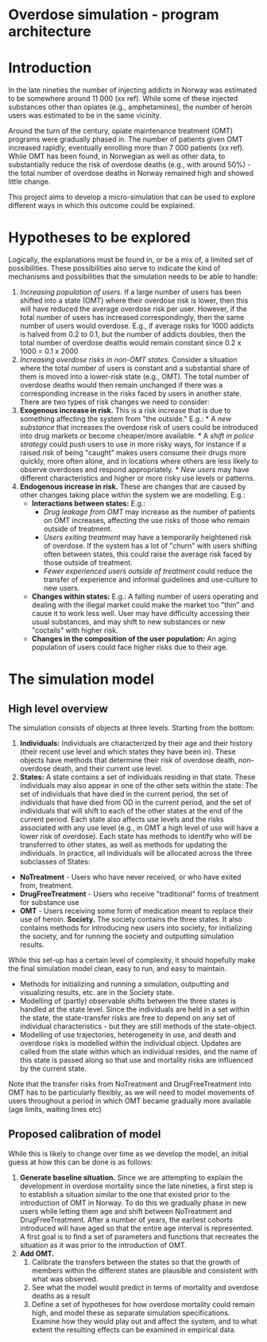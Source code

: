Overdose simulation - program architecture
==========================================

# Introduction

In the late nineties the number of injecting addicts in Norway was estimated to be somewhere around 11 000 (xx ref). While some of these injected substances other than opiates (e.g., amphetamines), the number of heroin users was estimated to be in the same vicinity.

Around the turn of the century, opiate maintenance treatment (OMT) programs were gradually phased in. The number of patients given OMT increased rapidly, eventually enrolling more than 7 000 patients (xx ref). While OMT has been found, in Norwegian as well as other data, to substantially reduce the risk of overdose deaths (e.g., with around 50%) - the total number of overdose deaths in Norway remained high and showed little change.

This project aims to develop a micro-simulation that can be used to explore different ways in which this outcome could be explained.

# Hypotheses to be explored

Logically, the explanations must be found in, or be a mix of, a limited set of possibilities. These possibilities also serve to indicate the kind of mechanisms and possibilities that the simulation needs to be able to handle:

1. *Increasing population of users.* If a large number of users has been shifted into a state (OMT) where their overdose risk is lower, then this will have reduced the average overdose risk per user. However, if the total number of users has increased correspondingly, then the same number of users would overdose. E.g., if average risks for 1000 addicts is halved from 0.2 to 0.1, but the number of addicts doubles, then the total number of overdose deaths would remain constant since 0.2 x 1000 = 0.1 x 2000
1. *Increasing overdose risks in non-OMT states.* Consider a situation where the total number of users is constant and a substantial share of them is moved into a lower-risk state (e.g., OMT). The total number of overdose deaths would then remain unchanged if there was a corresponding increase in the risks faced by users in another state. There are two types of risk changes we need to consider:
  1. **Exogenous increase in risk.** This is a risk increase that is due to something  affecting the system from "the outside." E.g.:
    * A *new substance* that increases the overdose risk of users could be introduced into drug markets or become cheaper/more available.
    * A *shift in police strategy* could push users to use in more risky ways, for instance if a raised risk of being "caught" makes users consume their drugs more quickly, more often alone, and in locations where others are less likely to observe overdoses and respond appropriately.
    * *New users* may have different characteristics and higher or more risky use levels or patterns.
  1. **Endogenous increase in risk.** These are changes that are caused by other changes taking place within the system we are modelling. E.g.:
      * **Interactions between states:** E.g.:
        * *Drug leakage from OMT* may increase as the number of patients on OMT increases, affecting the use risks of those who remain outside of treatment.
        * *Users exiting treatment* may have a temporarily heightened risk of overdose. If the system has a lot of "churn" with users shifting often between states, this could raise the average risk faced by those outside of treatment.
        * *Fewer experienced users outside of treatment* could reduce the transfer of experience and informal guidelines and use-culture to new users.
      * **Changes within states:** E.g.: A falling number of users operating and dealing with the illegal market could make the market too "thin" and cause it to work less well. User may have difficulty accessing their usual substances, and may shift to new substances or new "coctails" with higher risk.
      * **Changes in the composition of the user population:** An aging population of users could face higher risks due to their age.

# The simulation model

## High level overview

The simulation consists of objects at three levels. Starting from the bottom:

1. **Individuals:** Individuals are characterized by their age and their history (their recent use level and which states they have been in). These objects have methods that determine their risk of overdose death, non-overdose death, and their current use level.
1. **States:** A state contains a set of individuals residing in that state. These individuals may also appear in one of the other sets within the state: The set of individuals that have died in the current period, the set of individuals that have died from OD in the current period, and the set of individuals that will shift to each of the other states at the end of the current period. Each state also affects use levels and the risks associated with any use level (e.g., in OMT a high level of use will have a lower risk of overdose). Each state has methods to identify who will be transferred to other states, as well as methods for updating the individuals. In practice, all individuals will be allocated across the three subclasses of States:
  * **NoTreatment** - Users who have never received, or who have exited from, treatment.
  * **DrugFreeTreatment** - Users who receive "traditional" forms of treatment for substance use
  * **OMT** - Users receiving some form of medication meant to replace their use of heroin.
 **Society.** The society contains the three states. It also contains methods for introducing new users into society, for initializing the society, and for running the society and outputting simulation results.

 While this set-up has a certain level of complexity, it should hopefully make the final simulation model clean, easy to run, and easy to maintain.
 * Methods for initializing and running a simulation, outputting and visualizing results, etc. are in the Society state.
 * Modelling of (partly) observable shifts between the three states is handled at the state level. Since the individuals are held in a set within the state, the state-transfer risks are free to depend on any set of individual characteristics - but they are still methods of the state-object.
 * Modelling of use trajectories, heterogeneity in use, and death and overdose risks is modelled within the individual object. Updates are called from the state within which an individual resides, and the name of this state is passed along so that use and mortality risks are influenced by the current state.

 Note that the transfer risks from NoTreatment and DrugFreeTreatment into OMT has to be particularly flexibly, as we will need to model movements of users throughout a period in which OMT became gradually more available (age limits, waiting lines etc)

 ## Proposed calibration of model

 While this is likely to change over time as we develop the model, an initial guess at how this can be done is as follows:

 1. **Generate baseline situation.** Since we are attempting to explain the development in overdose mortality since the late nineties, a first step is to establish a situation similar to the one that existed prior to the introduction of OMT in Norway. To do this we gradually phase in new users while letting them age and shift between NoTreatment and DrugFreeTreatment. After a number of years, the earliest cohorts introduced will have aged so that the entire age interval is represented. A first goal is to find a set of parameters and functions that recreates the situation as it was prior to the introduction of OMT.
 2. **Add OMT.** 
    1. Calibrate the transfers between the states so that the growth of members within the different states are plausible and consistent with what was observed.
    1. See what the model would predict in terms of mortality and overdose deaths as a result
    1. Define a set of hypotheses for how overdose mortality could remain high, and model these as separate simulation specifications. Examine how they would play out and affect the system, and to what extent the resulting effects can be examined in empirical data.
